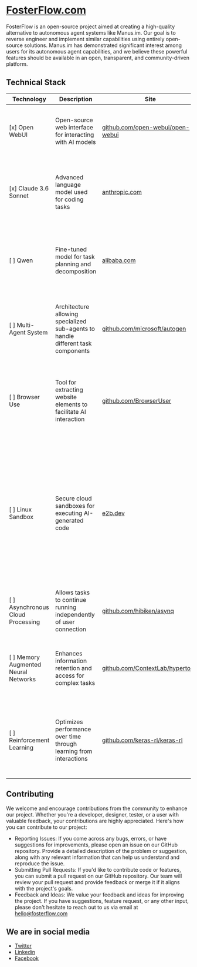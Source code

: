 # [FosterFlow.com](https://fosterflow.com)

FosterFlow is an open-source project aimed at creating a high-quality alternative to autonomous agent systems like Manus.im. Our goal is to reverse engineer and implement similar capabilities using entirely open-source solutions. Manus.im has demonstrated significant interest among users for its autonomous agent capabilities, and we believe these powerful features should be available in an open, transparent, and community-driven platform.

## Technical Stack

| Technology                         | Description                                                        | Site                             | Proofs                                                                                                                                                          |
|------------------------------------|--------------------------------------------------------------------|----------------------------------|-----------------------------------------------------------------------------------------------------------------------------------------------------------------|
| [x] Open WebUI                     | Open-source web interface for interacting with AI models           | [github.com/open-webui/open-webui](https://github.com/open-webui/open-webui) | "Open WebUI is a ChatGPT-Style Web Interface for various LLM APIs and local models"                                                                          |
| [x] Claude 3.6 Sonnet              | Advanced language model used for coding tasks                    | [anthropic.com](https://www.anthropic.com)    | "Manus AI integrates Claude 3.6 Sonnet, Alibaba's Qwen line of models, and open-source scaffolding"                                                          |
| [ ] Qwen                           | Fine-tuned model for task planning and decomposition              | [alibaba.com](https://www.alibaba.com)        | "Manus AI integrates Claude 3.6 Sonnet, Alibaba's Qwen line of models, and open-source scaffolding"                                                          |
| [ ] Multi-Agent System             | Architecture allowing specialized sub-agents to handle different task components | [github.com/microsoft/autogen](https://github.com/microsoft/autogen) | "Manus works with a system overseeing specialized sub-agents. Each sub-agent handles specific components of a task"                                           |
| [ ] Browser Use                    | Tool for extracting website elements to facilitate AI interaction | [github.com/BrowserUser](https://github.com/BrowserUser)       | "Browser Use is one of the components Manus employs to execute various tasks, like clicking through site menus and filling out forms"                       |
| [ ] Linux Sandbox                  | Secure cloud sandboxes for executing AI-generated code           | [e2b.dev](https://e2b.dev)                   | The provided document is the landing page for E2B, which states "E2B is an open-source runtime for executing AI-generated code in secure cloud sandboxes. Made for agentic & AI use cases." The search results mention that the Manus team has identified e2b as a significant investment area. |
| [ ] Asynchronous Cloud Processing  | Allows tasks to continue running independently of user connection | [github.com/hibiken/asynq](https://github.com/hibiken/asynq)   | "Operating in a cloud environment, Manus processes tasks asynchronously"                                                                                      |
| [ ] Memory Augmented Neural Networks | Enhances information retention and access for complex tasks      | [github.com/ContextLab/hypertools](https://github.com/ContextLab/hypertools) | "Manus AI utilizes MANNs to enhance information retention and efficiently access vast amounts of information"                                                   |
| [ ] Reinforcement Learning         | Optimizes performance over time through learning from interactions | [github.com/keras-rl/keras-rl](https://github.com/keras-rl/keras-rl)   | "Manus AI utilizes optimized training algorithms, such as reinforcement learning, to learn from past interactions"                                              |


## Contributing

We welcome and encourage contributions from the community to enhance our project. Whether you're a developer, designer,
tester, or a user with valuable feedback, your contributions are highly appreciated. Here's how you can contribute to
our project:

* Reporting Issues: If you come across any bugs, errors, or have suggestions for improvements, please open an issue on
  our GitHub repository. Provide a detailed description of the problem or suggestion, along with any relevant
  information that can help us understand and reproduce the issue.
* Submitting Pull Requests: If you'd like to contribute code or features, you can submit a pull request on our GitHub
  repository. Our team will review your pull request and provide feedback or merge it if it aligns with the project's
  goals.
* Feedback and Ideas: We value your feedback and ideas for improving the project. If you have suggestions, feature
  request, or any other input, please don't hesitate to reach out to us via email at hello@fosterflow.com

## We are in social media

* [Twitter](https://twitter.com/fosterflow_com)
* [Linkedin](https://www.linkedin.com/company/fosterflow/)
* [Facebook](https://www.facebook.com/fosterflowcom)

